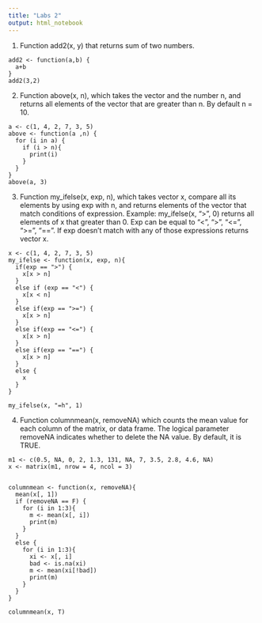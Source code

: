 ```yaml
---
title: "Labs 2"
output: html_notebook
---
```


1. Function add2(x, y) that returns sum of two numbers.
```{r}
add2 <- function(a,b) {
  a+b
}
add2(3,2)
```
2. Function above(x, n), which takes the vector and the number n, and returns all
elements of the vector that are greater than n. By default n = 10.
```{r}
a <- c(1, 4, 2, 7, 3, 5)
above <- function(a ,n) {
  for (i in a) {
    if (i > n){
      print(i)
    }
  }
}
above(a, 3)
```

3. Function my_ifelse(x, exp, n), which takes vector x, compare all its elements
by using exp with n, and returns elements of the vector that match conditions
of expression. Example: my_ifelse(x, “>”, 0) returns all elements of x that
greater than 0. Exp can be equal to “<”, “>”, “<=”, “>=”, “==”. If exp doesn’t
match with any of those expressions returns vector x.
```{r}
x <- c(1, 4, 2, 7, 3, 5)
my_ifelse <- function(x, exp, n){
  if(exp == ">") {
    x[x > n]
  }
  else if (exp == "<") {
    x[x < n]
  }
  else if(exp == ">=") {
    x[x > n]
  }
  else if(exp == "<=") {
    x[x > n]
  }
  else if(exp == "==") {
    x[x > n]
  }
  else {
    x
  }
}

my_ifelse(x, "=h", 1)
```
4. Function columnmean(x, removeNA) which counts the mean value for each
column of the matrix, or data frame. The logical parameter removeNA
indicates whether to delete the NA value. By default, it is TRUE. 

```{r}
m1 <- c(0.5, NA, 0, 2, 1.3, 131, NA, 7, 3.5, 2.8, 4.6, NA)
x <- matrix(m1, nrow = 4, ncol = 3)


columnmean <- function(x, removeNA){
  mean(x[, 1])
  if (removeNA == F) {
    for (i in 1:3){
      m <- mean(x[, i])
      print(m)
    }
  }
  else {
    for (i in 1:3){
      xi <- x[, i]
      bad <- is.na(xi)
      m <- mean(xi[!bad])
      print(m)
    }
  }
}

columnmean(x, T)
```



